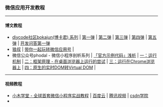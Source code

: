 ### 微信应用开发教程


----------


#### 博文教程
 - [diycode社区bokajun(博卡君) 系列][1] |  [第一弹][2] | [第二弹][3] |  [第三弹][4] | [第四弹][5] | [第五弹][6] | [开发问答第一弹][7]
 - [狼叔][8] | [带你一起玩转微信应用号][9] | 
 - 微信公众号phodal - 微信小程序剖析系列 | [「官方示例代码」浅析][10] | [一：运行机制][11] | [二：框架原理 - 在桌面浏览器上运行的尝试][12] | [三：运行在Chrome浏览器上][13] | [四：原生的实时DOM转Virtual DOM][14] | 

----------


 
 #### 视频教程
 - [小木学堂 - 全球首套微信小程序实战教程][15] | [百度云][16] | [腾讯视频][17] | [csdn学院][18]
 - 


  [1]: http://www.diycode.cc/bokajun/topics
  [2]: http://www.diycode.cc/topics/311
  [3]: http://www.diycode.cc/topics/312
  [4]: http://www.diycode.cc/topics/316
  [5]: http://www.diycode.cc/topics/325
  [6]: http://www.diycode.cc/topics/328
  [7]: http://www.diycode.cc/topics/329
  [8]: http://i5ting.com/pages/about/
  [9]: https://i5ting.github.io/stuq-wxapp
  [10]: http://mp.weixin.qq.com/s?__biz=MjM5Mjg4NDMwMA==&mid=2652974082&idx=1&sn=47c7f672caf629cd846e315b8df2b1c5&scene=21#wechat_redirect
  [11]: http://mp.weixin.qq.com/s?__biz=MjM5Mjg4NDMwMA==&mid=2652974093&idx=1&sn=0570a243304ea8bb7d1b636624886fb1&scene=21#wechat_redirect
  [12]: http://mp.weixin.qq.com/s?__biz=MjM5Mjg4NDMwMA==&mid=2652974111&idx=1&sn=93a868cdb59b5dd77c65c7a5303e6e31#rd
  [13]: http://mp.weixin.qq.com/s?__biz=MjM5Mjg4NDMwMA==&mid=2652974133&idx=1&sn=3b67419e8ac0bb8262ca4c1e3cdabb35#rd
  [14]: http://mp.weixin.qq.com/s?__biz=MjM5Mjg4NDMwMA==&mid=2652974146&idx=1&sn=52041fdca4245e8f4b670ed20efa77de#rd
  [15]: http://www.xiaomuedu.com/article/326
  [16]: http://pan.baidu.com/s/1jIIzIKI
  [17]: http://v.qq.com/x/page/o03315osn5v.html
  [18]: http://edu.csdn.net/course/detail/3011